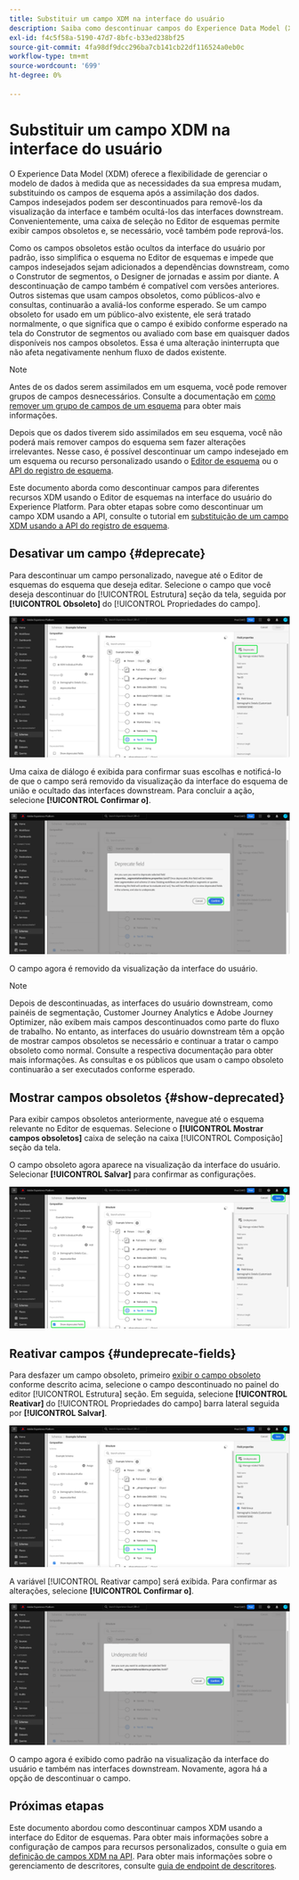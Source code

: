 ```yaml
---
title: Substituir um campo XDM na interface do usuário
description: Saiba como descontinuar campos do Experience Data Model (XDM) usando o Editor de esquemas no Experience Platform.
exl-id: f4c5f58a-5190-47d7-8bfc-b33ed238bf25
source-git-commit: 4fa98df9dcc296ba7cb141cb22df116524a0eb0c
workflow-type: tm+mt
source-wordcount: '699'
ht-degree: 0%

---
```


# Substituir um campo XDM na interface do usuário

O Experience Data Model (XDM) oferece a flexibilidade de gerenciar o modelo de dados à medida que as necessidades da sua empresa mudam, substituindo os campos de esquema após a assimilação dos dados. Campos indesejados podem ser descontinuados para removê-los da visualização da interface e também ocultá-los das interfaces downstream. Convenientemente, uma caixa de seleção no Editor de esquemas permite exibir campos obsoletos e, se necessário, você também pode reprová-los.

Como os campos obsoletos estão ocultos da interface do usuário por padrão, isso simplifica o esquema no Editor de esquemas e impede que campos indesejados sejam adicionados a dependências downstream, como o Construtor de segmentos, o Designer de jornadas e assim por diante. A descontinuação de campo também é compatível com versões anteriores. Outros sistemas que usam campos obsoletos, como públicos-alvo e consultas, continuarão a avaliá-los conforme esperado. Se um campo obsoleto for usado em um público-alvo existente, ele será tratado normalmente, o que significa que o campo é exibido conforme esperado na tela do Construtor de segmentos ou avaliado com base em quaisquer dados disponíveis nos campos obsoletos. Essa é uma alteração ininterrupta que não afeta negativamente nenhum fluxo de dados existente.

>[!NOTE]
>
>Antes de os dados serem assimilados em um esquema, você pode remover grupos de campos desnecessários. Consulte a documentação em [como remover um grupo de campos de um esquema](../ui/resources/schemas.md#remove-fields) para obter mais informações.

Depois que os dados tiverem sido assimilados em seu esquema, você não poderá mais remover campos do esquema sem fazer alterações irrelevantes. Nesse caso, é possível descontinuar um campo indesejado em um esquema ou recurso personalizado usando o [Editor de esquema](./create-schema-ui.md) ou o [API do registro de esquema](https://developer.adobe.com/experience-platform-apis/references/schema-registry/).

Este documento aborda como descontinuar campos para diferentes recursos XDM usando o Editor de esquemas na interface do usuário do Experience Platform. Para obter etapas sobre como descontinuar um campo XDM usando a API, consulte o tutorial em [substituição de um campo XDM usando a API do registro de esquema](./field-deprecation-api.md).

## Desativar um campo {#deprecate}

Para descontinuar um campo personalizado, navegue até o Editor de esquemas do esquema que deseja editar. Selecione o campo que você deseja descontinuar do [!UICONTROL Estrutura] seção da tela, seguida por **[!UICONTROL Obsoleto]** do [!UICONTROL Propriedades do campo].

![O Editor de esquemas com um campo selecionado e Desativar realçado.](../images/tutorials/field-deprecation/deprecate-single-field.png)

Uma caixa de diálogo é exibida para confirmar suas escolhas e notificá-lo de que o campo será removido da visualização da interface do esquema de união e ocultado das interfaces downstream. Para concluir a ação, selecione **[!UICONTROL Confirmar o]**.

![A caixa de diálogo Desativar campo com a opção Confirmar realçada.](../images/tutorials/field-deprecation/deprecate-field-dialog.png)

O campo agora é removido da visualização da interface do usuário.

>[!NOTE]
>
>Depois de descontinuadas, as interfaces do usuário downstream, como painéis de segmentação, Customer Journey Analytics e Adobe Journey Optimizer, não exibem mais campos descontinuados como parte do fluxo de trabalho. No entanto, as interfaces do usuário downstream têm a opção de mostrar campos obsoletos se necessário e continuar a tratar o campo obsoleto como normal. Consulte a respectiva documentação para obter mais informações. As consultas e os públicos que usam o campo obsoleto continuarão a ser executados conforme esperado.

## Mostrar campos obsoletos {#show-deprecated}

Para exibir campos obsoletos anteriormente, navegue até o esquema relevante no Editor de esquemas. Selecione o **[!UICONTROL Mostrar campos obsoletos]** caixa de seleção na caixa [!UICONTROL Composição] seção da tela.

O campo obsoleto agora aparece na visualização da interface do usuário. Selecionar **[!UICONTROL Salvar]** para confirmar as configurações.

![O Editor de esquemas com um campo selecionado, Mostrar campos obsoletos e Salvar realçado.](../images/tutorials/field-deprecation/show-deprecated-fields.png)

## Reativar campos {#undeprecate-fields}

Para desfazer um campo obsoleto, primeiro [exibir o campo obsoleto](#show-deprecated) conforme descrito acima, selecione o campo descontinuado no painel do editor [!UICONTROL Estrutura] seção. Em seguida, selecione **[!UICONTROL Reativar]** do [!UICONTROL Propriedades do campo] barra lateral seguida por **[!UICONTROL Salvar]**.

![O Editor de esquemas com o campo obsoleto, Reativar e Salvar realçado.](../images/tutorials/field-deprecation/undeprecate-single-field.png)

A variável [!UICONTROL Reativar campo] será exibida. Para confirmar as alterações, selecione **[!UICONTROL Confirmar o]**.

![A variável [!UICONTROL Reativar campo] caixa de diálogo com a opção Confirmar realçada.](../images/tutorials/field-deprecation/undeprecate-field-dialog.png)

O campo agora é exibido como padrão na visualização da interface do usuário e também nas interfaces downstream. Novamente, agora há a opção de descontinuar o campo.

## Próximas etapas

Este documento abordou como descontinuar campos XDM usando a interface do Editor de esquemas. Para obter mais informações sobre a configuração de campos para recursos personalizados, consulte o guia em [definição de campos XDM na API](./custom-fields-api.md). Para obter mais informações sobre o gerenciamento de descritores, consulte [guia de endpoint de descritores](../api/descriptors.md).
